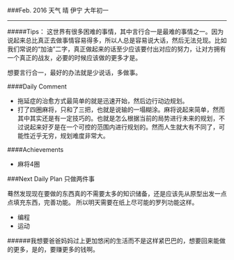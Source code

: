 ###Feb. 2016 天气 晴 伊宁 大年初一
***
#####Tips：
这世界有很多困难的事情，其中言行合一是最难的事情之一。因为说起来总比真正去做事情容易得多，所以人总是容易说大话，然后无法兑现。比如我们常说的“加油”二字，真正做起来的话至少应该要付出对应的努力，让对方拥有一个真正的战友，必要的时候应该做的更多才是。

想要言行合一，最好的办法就是少说话，多做事。

####Daily Comment
+ 拖延症的治愈方式最简单的就是迅速开始，然后边行动边规划。
+ 打了四圈麻将，只和了三把，也就是说输的一塌糊涂。麻将说起来简单，然而其中其实还是有一定技巧的。也就是怎么根据当前的局势进行未来的规划，不过说起来好歹是在一个可控的范围内进行规划的。然而人生就大有不同了，可能性近乎无穷，规划难度非常大。

####Achievements
+ 麻将4圈

###Next Daily Plan
只做两件事

蓦然发现现在要做的东西真的不需要太多的知识储备，还是应该先从原型出发一点点填充东西，完善功能。 所以明天需要在纸上尽可能的罗列功能这样。

+ 编程
+ 运动

######我想要爸爸妈妈过上更加悠闲的生活而不是这样紧巴巴的，想要回来能做的更多，是的，要赚更多的钱啊。